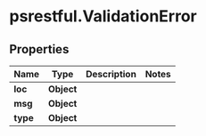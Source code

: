 # psrestful.ValidationError

## Properties
Name | Type | Description | Notes
------------ | ------------- | ------------- | -------------
**loc** | **Object** |  | 
**msg** | **Object** |  | 
**type** | **Object** |  | 
